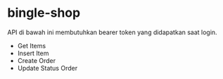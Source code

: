 # bingle-shop

API di bawah ini membutuhkan bearer token yang didapatkan saat login.
- Get Items
- Insert Item
- Create Order
- Update Status Order

<div class="postman-run-button"
data-postman-action="collection/fork"
data-postman-var-1="25681406-0f1fa369-d6a5-4d90-96ea-8b6f4beb0268"
data-postman-collection-url="entityId=25681406-0f1fa369-d6a5-4d90-96ea-8b6f4beb0268&entityType=collection&workspaceId=3a81eaa3-a087-4469-a354-588b849a3f05"></div>
<script type="text/javascript">
  (function (p,o,s,t,m,a,n) {
    !p[s] && (p[s] = function () { (p[t] || (p[t] = [])).push(arguments); });
    !o.getElementById(s+t) && o.getElementsByTagName("head")[0].appendChild((
      (n = o.createElement("script")),
      (n.id = s+t), (n.async = 1), (n.src = m), n
    ));
  }(window, document, "_pm", "PostmanRunObject", "https://run.pstmn.io/button.js"));
</script>
